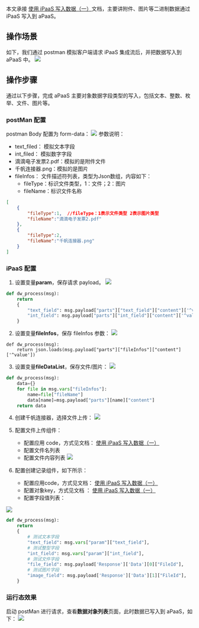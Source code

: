 

本文承接 [使用 iPaaS 写入数据（一）](https://cloud.tencent.com/document/product/1365/68051)文档，主要讲附件、图片等二进制数据通过 iPaaS 写入到 aPaaS。

## 操作场景

如下，我们通过 postman 模拟客户端请求 iPaaS 集成流后，并把数据写入到 aPaaS 中。
![](https://qcloudimg.tencent-cloud.cn/raw/37abb64552785895a121e5220c978d51.png)




## 操作步骤
通过以下步骤，完成 aPaaS 主要对象数据字段类型的写入，包括文本、整数、枚举、文件、图片等。

### postMan 配置

postman Body 配置为 form-data：
<img src="https://qcloudimg.tencent-cloud.cn/raw/b69417f4df20d658218063040e6b40a1.png"></img>
参数说明：
- text_filed： 模拟文本字段 
- int_filed：  模拟数字字段
- 滴滴电子发票2.pdf：模拟的是附件文件
- 千帆连接器.png：模拟的是图片
- fileInfos：  文件描述符列表，类型为Json数组，内容如下：
	- fileType：标识文件类型，1：文件；2：图片
	-  fileName：标识文件名称

```json
[
    {
        "fileType":1,  //fileType：1表示文件类型 2表示图片类型
        "fileName":"滴滴电子发票2.pdf"
    },
    {
        "fileType":2,
        "fileName":"千帆连接器.png"
    }
]
```

### iPaaS 配置

1. 设置变量**param**，保存请求 payload。
<img src="https://qcloudimg.tencent-cloud.cn/raw/f235ef224abb7a16030dfa89f490e82c.png"></img>
```python
def dw_process(msg):
    return
    {
        "text_field": msg.payload["parts"]["text_field"]["content"]['^value'],
        "int_field": msg.payload["parts"]["int_field"]["content"]['^value']
    }
```

2. 设置变量**fileInfos**，保存 fileInfos 参数：
<img src="https://qcloudimg.tencent-cloud.cn/raw/d2adea998643936a042d72523144dfc4.png"></img>
```
def dw_process(msg):
    return json.loads(msg.payload["parts"]["fileInfos"]["content"]['^value'])
```

3. 设置变量**fileDataList**，保存文件/图片：
<img src="https://qcloudimg.tencent-cloud.cn/raw/a357a528400dafb9479a7ecb154693c8.png"></img>
```python
def dw_process(msg):
    data={}
    for file in msg.vars["fileInfos"]:
        name=file["fileName"]
        data[name]=msg.payload["parts"][name]["content"]
    return data
```

4. 创建千帆连接器，选择文件上传：
<img src="https://qcloudimg.tencent-cloud.cn/raw/c0bb0fea2e6e6b62f354202adb3c9471.png"></img>
5. 配置文件上传组件：
	- 配置应用 code，方式见文档： [使用 iPaaS 写入数据（一）](https://cloud.tencent.com/document/product/1365/68051)
	- 配置文件名列表
	- 配置文件内容列表
<img src="https://qcloudimg.tencent-cloud.cn/raw/ac8ef5d8a893d5cf70b23be47cd32836.png"></img>

6. 配置创建记录组件，如下所示：
	- 配置应用code，方式见文档： [使用 iPaaS 写入数据（一）](https://cloud.tencent.com/document/product/1365/68051)
	- 配置对象key，方式见文档 ： [使用 iPaaS 写入数据（一）](https://cloud.tencent.com/document/product/1365/68051)
	- 配置字段值列表：

<img src="https://qcloudimg.tencent-cloud.cn/raw/b81ea096d69d90cd3b646e0c44f4cee3.png"></img>
```python
def dw_process(msg):
    return
    {
        # 测试文本字段
        "text_field": msg.vars["param"]["text_field"],
        # 测试整型字段
        "int_field": msg.vars["param"]["int_field"],
        # 测试文件字段
        "file_field": msg.payload['Response']['Data'][0]["FileId"],
        # 测试图片字段
        "image_field": msg.payload['Response']['Data'][1]["FileId"],
    }
```

### 运行态效果

启动 postMan 进行请求，查看**数据对象列表**页面，此时数据已写入到 aPaaS，如下：
<img src="https://qcloudimg.tencent-cloud.cn/raw/e3f85917e027039d8e34983f2d0cde26.png"></img>
